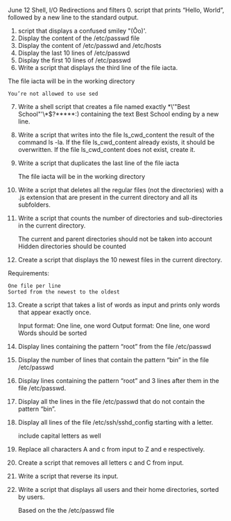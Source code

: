 June 12 Shell, I/O Redirections and filters	
0. script that prints “Hello, World”, followed by a new line to the standard output.
1. script that displays a confused smiley "(Ôo)'.
2. Display the content of the /etc/passwd file
3. Display the content of /etc/passwd and /etc/hosts
4. Display the last 10 lines of /etc/passwd
5. Display the first 10 lines of /etc/passwd
6. Write a script that displays the third line of the file iacta.

The file iacta will be in the working directory

    You’re not allowed to use sed
 
7. Write a shell script that creates a file named exactly \*\\'"Best School"\'\\*$\?\*\*\*\*\*:) containing the text Best School ending by a new line.

 
8. Write a script that writes into the file ls_cwd_content the result of the command ls -la. If the file ls_cwd_content already exists, it should be overwritten. If the file ls_cwd_content does not exist, create it.
 
9. Write a script that duplicates the last line of the file iacta

    The file iacta will be in the working directory

10. Write a script that deletes all the regular files (not the directories) with a .js extension that are present in the current directory and all its subfolders.
11. Write a script that counts the number of directories and sub-directories in the current directory.

    The current and parent directories should not be taken into account
    Hidden directories should be counted
12. Create a script that displays the 10 newest files in the current directory.

Requirements:

    One file per line
    Sorted from the newest to the oldest

13. Create a script that takes a list of words as input and prints only words that appear exactly once.

    Input format: One line, one word
    Output format: One line, one word
    Words should be sorted

14. Display lines containing the pattern “root” from the file /etc/passwd


15. Display the number of lines that contain the pattern “bin” in the file /etc/passwd

16. Display lines containing the pattern “root” and 3 lines after them in the file /etc/passwd.

17. Display all the lines in the file /etc/passwd that do not contain the pattern “bin”.

18. Display all lines of the file /etc/ssh/sshd_config starting with a letter.

    include capital letters as well

19. Replace all characters A and c from input to Z and e respectively.

20. Create a script that removes all letters c and C from input.

21. Write a script that reverse its input.

22. Write a script that displays all users and their home directories, sorted by users.

    Based on the the /etc/passwd file
  
